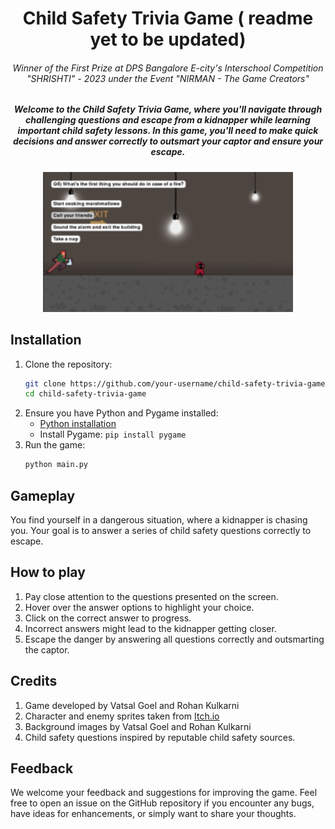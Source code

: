 <h1 align='center'> Child Safety Trivia Game ( readme yet to be updated) </h1>

<h6 align='center'> Winner of the First Prize at DPS Bangalore E-city's Interschool Competition "SHRISHTI" - 2023 under the Event "NIRMAN - The Game Creators"</h6>
<h5 align='center'>
Welcome to the Child Safety Trivia Game, where you'll navigate through challenging questions and escape from a kidnapper while learning important child safety lessons. In this game, you'll need to make quick decisions and answer correctly to outsmart your captor and ensure your escape.
</h5>
<p align="center">
    <img src="https://github.com/pogrammar/Child-Safety-Trivia/blob/master/assets/Snapshot.png" alt="Game snapshot" width="400" height="224"/>
</p>


## Installation

1. Clone the repository:
   ```bash
   git clone https://github.com/your-username/child-safety-trivia-game.git
   cd child-safety-trivia-game
2. Ensure you have Python and Pygame installed:
   - [Python installation](https://www.google.com](https://www.python.org/downloads/)https://www.python.org/downloads/)
   - Install Pygame: `pip install pygame`
3. Run the game:
     ```bash
     python main.py

## Gameplay
You find yourself in a dangerous situation, where a kidnapper is chasing you. Your goal is to answer a series of child safety questions correctly to escape. 

## How to play
1. Pay close attention to the questions presented on the screen.
2. Hover over the answer options to highlight your choice.
3. Click on the correct answer to progress.
4. Incorrect answers might lead to the kidnapper getting closer.
5. Escape the danger by answering all questions correctly and outsmarting the captor.

## Credits
1. Game developed by Vatsal Goel and Rohan Kulkarni
2. Character and enemy sprites taken from [Itch.io](https://itch.io/)
3. Background images by Vatsal Goel and Rohan Kulkarni
4. Child safety questions inspired by reputable child safety sources.

## Feedback 
We welcome your feedback and suggestions for improving the game. Feel free to open an issue on the GitHub repository if you encounter any bugs, have ideas for enhancements, or simply want to share your thoughts.

